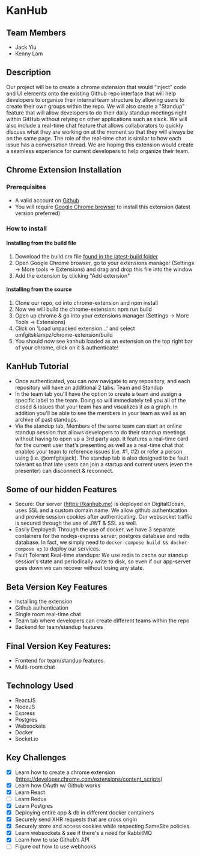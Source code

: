 # KanHub

## Team Members
- Jack Yiu
- Kenny Lam

## Description
Our project will be to create a chrome extension that would “inject” code and UI elements onto the existing Github repo interface that will help developers to organize their internal team structure by allowing users to create their own groups within the repo. We will also create a "Standup" feature that will allow developers to do their daily standup meetings right within GitHub without relying on other applications such as slack. We will also include a real-time chat feature that allows collaborators to quickly discuss what they are working on at the moment so that they will always be on the same page. The role of the real-time chat is similar to how each issue has a conversation thread. We are hoping this extension would create a seamless experience for current developers to help organize their team.

## Chrome Extension Installation
### Prerequisites
- A valid account on [Github](https://github.com/)
- You will require [Google Chrome browser](https://www.google.com/chrome/browser/desktop/index.html) to install this extension (latest version preferred)

### How to install
#### Installing from the build file
1. Download the build.crx file [found in the latest-build folder](./latest-build)
2. Open Google Chrome browser, go to your extensions manager (Settings -> More tools -> Extensions) and drag and drop this file into the window
3. Add the extension by clicking "Add extension"

#### Installing from the source
1. Clone our repo, cd into chrome-extension and npm install
2. Now we will build the chrome-extension: npm run build
3. Open up chrome & go into your extensions manager (Settings -> More Tools -> Extensions)
4. Click on 'Load unpacked extension...' and select omfgitsklampz/chrome-extension/build
5. You should now see kanhub loaded as an extension on the top right bar of your chrome, click on it & authenticate!

## KanHub Tutorial
- Once authenticated, you can now navigate to any repository, and each repository will have an additional 2 tabs: Team and Standup
- In the team tab you'll have the option to create a team and assign a specific label to the team. Doing so will immediately tell you all of the closed & issues that your team has and visualizes it as a graph. In addition you'll be able to see the members in your team as well as an archive of past standups.
- Via the standup tab, Members of the same team can start an online standup session that allows developers to do their standup meetings without having to open up a 3rd party app. It features a real-time card for the current user that's presenting as well as a real-time chat that enables your team to reference issues (i.e. #1, #2) or refer a person using (i.e. @omfgitsjack). The standup tab is also designed to be fault tolerant so that late users can join a startup and current users (even the presenter) can disconnect & reconnect.

## Some of our hidden Features
- Secure: Our server (https://kanhub.me) is deployed on DigitalOcean, uses SSL and a custom domain name. We allow github authentication and provide session cookies after authenticating. Our websocket traffic is secured through the use of JWT & SSL as well. 
- Easily Deployed: Through the use of docker, we have 3 separate containers for the nodejs-express server, postgres database and redis database. In fact, we simply need to `docker-compose build && docker-compose up` to deploy our services.
- Fault Tolerant Real-time standups: We use redis to cache our standup session's state and periodically write to disk, so even if our app-server goes down we can recover without losing any state.

## Beta Version Key Features
- Installing the extension
- Github authentication
- Single room real-time chat
- Team tab where developers can create different teams within the repo
- Backend for team/standup features

## Final Version Key Features:
- Frontend for team/standup features
- Multi-room chat

## Technology Used
- ReactJS
- NodeJS
- Express
- Postgres
- Websockets
- Docker
- Socket.io

## Key Challenges
- [x] Learn how to create a chrome extension (https://developer.chrome.com/extensions/content_scripts)
- [x] Learn how OAuth w/ Github works
- [x] Learn React
- [ ] Learn Redux
- [x] Learn Postgres
- [x] Deploying entire app & db in different docker containers
- [x] Securely send XHR requests that are cross origin
- [x] Securely store and access cookies while respecting SameSite policies.
- [x] Learn websockets & see if there's a need for RabbitMQ
- [x] Learn how to use Github’s API
- [ ] Figure out how to use webhooks
